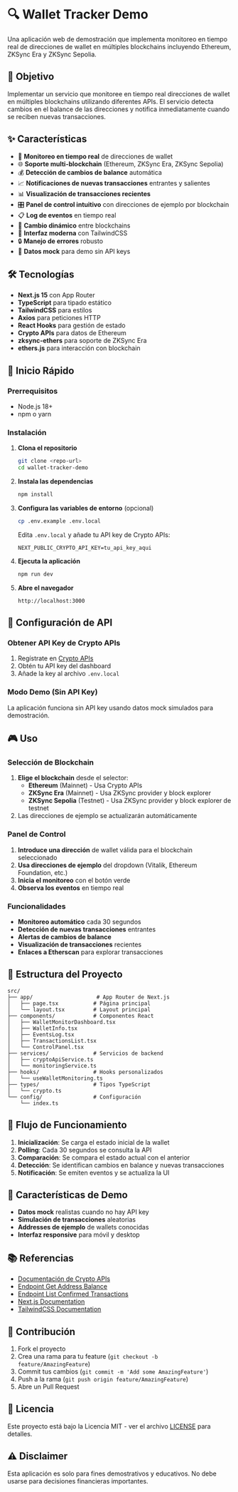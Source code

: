 # 🔍 Wallet Tracker Demo

Una aplicación web de demostración que implementa monitoreo en tiempo real de direcciones de wallet en múltiples blockchains incluyendo Ethereum, ZKSync Era y ZKSync Sepolia.

## 🎯 Objetivo

Implementar un servicio que monitoree en tiempo real direcciones de wallet en múltiples blockchains utilizando diferentes APIs. El servicio detecta cambios en el balance de las direcciones y notifica inmediatamente cuando se reciben nuevas transacciones.

## ✨ Características

- 🔄 **Monitoreo en tiempo real** de direcciones de wallet
- 🌐 **Soporte multi-blockchain** (Ethereum, ZKSync Era, ZKSync Sepolia)
- 💰 **Detección de cambios de balance** automática
- 📈 **Notificaciones de nuevas transacciones** entrantes y salientes
- 📊 **Visualización de transacciones recientes**
- 🎛️ **Panel de control intuitivo** con direcciones de ejemplo por blockchain
- 📋 **Log de eventos** en tiempo real
- 🔄 **Cambio dinámico** entre blockchains
- 🎨 **Interfaz moderna** con TailwindCSS
- 🔒 **Manejo de errores** robusto
- 🧪 **Datos mock** para demo sin API keys

## 🛠️ Tecnologías

- **Next.js 15** con App Router
- **TypeScript** para tipado estático
- **TailwindCSS** para estilos
- **Axios** para peticiones HTTP
- **React Hooks** para gestión de estado
- **Crypto APIs** para datos de Ethereum
- **zksync-ethers** para soporte de ZKSync Era
- **ethers.js** para interacción con blockchain

## 🚀 Inicio Rápido

### Prerrequisitos

- Node.js 18+ 
- npm o yarn

### Instalación

1. **Clona el repositorio**
   ```bash
   git clone <repo-url>
   cd wallet-tracker-demo
   ```

2. **Instala las dependencias**
   ```bash
   npm install
   ```

3. **Configura las variables de entorno** (opcional)
   ```bash
   cp .env.example .env.local
   ```
   
   Edita `.env.local` y añade tu API key de Crypto APIs:
   ```
   NEXT_PUBLIC_CRYPTO_API_KEY=tu_api_key_aqui
   ```

4. **Ejecuta la aplicación**
   ```bash
   npm run dev
   ```

5. **Abre el navegador**
   ```
   http://localhost:3000
   ```

## 🔑 Configuración de API

### Obtener API Key de Crypto APIs

1. Regístrate en [Crypto APIs](https://developers.cryptoapis.io/)
2. Obtén tu API key del dashboard
3. Añade la key al archivo `.env.local`

### Modo Demo (Sin API Key)

La aplicación funciona sin API key usando datos mock simulados para demostración.

## 🎮 Uso

### Selección de Blockchain

1. **Elige el blockchain** desde el selector:
   - **Ethereum** (Mainnet) - Usa Crypto APIs
   - **ZKSync Era** (Mainnet) - Usa ZKSync provider y block explorer
   - **ZKSync Sepolia** (Testnet) - Usa ZKSync provider y block explorer de testnet
2. Las direcciones de ejemplo se actualizarán automáticamente

### Panel de Control

1. **Introduce una dirección** de wallet válida para el blockchain seleccionado
2. **Usa direcciones de ejemplo** del dropdown (Vitalik, Ethereum Foundation, etc.)
3. **Inicia el monitoreo** con el botón verde
4. **Observa los eventos** en tiempo real

### Funcionalidades

- **Monitoreo automático** cada 30 segundos
- **Detección de nuevas transacciones** entrantes
- **Alertas de cambios de balance**
- **Visualización de transacciones** recientes
- **Enlaces a Etherscan** para explorar transacciones

## 📁 Estructura del Proyecto

```
src/
├── app/                    # App Router de Next.js
│   ├── page.tsx           # Página principal
│   └── layout.tsx         # Layout principal
├── components/            # Componentes React
│   ├── WalletMonitorDashboard.tsx
│   ├── WalletInfo.tsx
│   ├── EventsLog.tsx
│   ├── TransactionsList.tsx
│   └── ControlPanel.tsx
├── services/              # Servicios de backend
│   ├── cryptoApiService.ts
│   └── monitoringService.ts
├── hooks/                 # Hooks personalizados
│   └── useWalletMonitoring.ts
├── types/                 # Tipos TypeScript
│   └── crypto.ts
└── config/                # Configuración
    └── index.ts
```

## 🔄 Flujo de Funcionamiento

1. **Inicialización**: Se carga el estado inicial de la wallet
2. **Polling**: Cada 30 segundos se consulta la API
3. **Comparación**: Se compara el estado actual con el anterior
4. **Detección**: Se identifican cambios en balance y nuevas transacciones
5. **Notificación**: Se emiten eventos y se actualiza la UI

## 🧪 Características de Demo

- **Datos mock** realistas cuando no hay API key
- **Simulación de transacciones** aleatorias
- **Addresses de ejemplo** de wallets conocidas
- **Interfaz responsive** para móvil y desktop

## 📚 Referencias

- [Documentación de Crypto APIs](https://developers.cryptoapis.io/)
- [Endpoint Get Address Balance](https://developers.cryptoapis.io/api/blockchain-data/get-address-balance)
- [Endpoint List Confirmed Transactions](https://developers.cryptoapis.io/api/blockchain-data/list-confirmed-transactions-by-address)
- [Next.js Documentation](https://nextjs.org/docs)
- [TailwindCSS Documentation](https://tailwindcss.com/docs)

## 🤝 Contribución

1. Fork el proyecto
2. Crea una rama para tu feature (`git checkout -b feature/AmazingFeature`)
3. Commit tus cambios (`git commit -m 'Add some AmazingFeature'`)
4. Push a la rama (`git push origin feature/AmazingFeature`)
5. Abre un Pull Request

## 📄 Licencia

Este proyecto está bajo la Licencia MIT - ver el archivo [LICENSE](LICENSE) para detalles.

## ⚠️ Disclaimer

Esta aplicación es solo para fines demostrativos y educativos. No debe usarse para decisiones financieras importantes.
